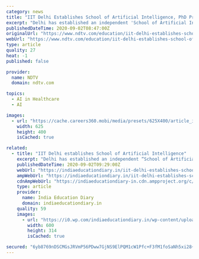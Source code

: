 ```yaml
---
category: news
title: "IIT Delhi Establishes School of Artificial Intelligence, PhD Program To Begin From January 2021"
excerpt: "Delhi has established an independent 'School of Artificial Intelligence (ScAI)' on its campus. The School of Artificial Intelligence (ScAI) aims to cement IIT Delhi’s leadership position in India and improve its global standing."
publishedDateTime: 2020-09-02T08:47:00Z
originalUrl: "https://www.ndtv.com/education/iit-delhi-establishes-school-of-artificial-intelligence-phd-program-begin-from-january-2021"
webUrl: "https://www.ndtv.com/education/iit-delhi-establishes-school-of-artificial-intelligence-phd-program-begin-from-january-2021"
type: article
quality: 27
heat: -1
published: false

provider:
  name: NDTV
  domain: ndtv.com

topics:
  - AI in Healthcare
  - AI

images:
  - url: "https://cache.careers360.mobi/media/presets/625X400/article_images/2020/9/2/iit_delhi.jpg.png"
    width: 625
    height: 400
    isCached: true

related:
  - title: "IIT Delhi establishes School of Artificial Intelligence"
    excerpt: "Delhi has established an independent “School of Artificial Intelligence (ScAI)” on its campus. The institute is already a leader in the country and"
    publishedDateTime: 2020-09-02T09:29:00Z
    webUrl: "https://indiaeducationdiary.in/iit-delhi-establishes-school-of-artificial-intelligence/"
    ampWebUrl: "https://indiaeducationdiary.in/iit-delhi-establishes-school-of-artificial-intelligence/?amp"
    cdnAmpWebUrl: "https://indiaeducationdiary-in.cdn.ampproject.org/c/s/indiaeducationdiary.in/iit-delhi-establishes-school-of-artificial-intelligence/?amp"
    type: article
    provider:
      name: India Education Diary
      domain: indiaeducationdiary.in
    quality: 59
    images:
      - url: "https://i0.wp.com/indiaeducationdiary.in/wp-content/uploads/2019/03/IIT-Delhi2.jpg?fit=600%2C314&ssl=1"
        width: 600
        height: 314
        isCached: true

secured: "6yb8769nDSCMGsJRVmP56PDww7GjNS9ElPQM1cW1Pfc+F3fM1foSaNh5xi28+kwN8l8z00iUy4azs9soRlu8SAhfX5A9XnyRwxiXavbRqYmLEDSQOARICErtJdxgxKG39WSoYm2kJJjAL5w8u+nZuithPUWBmAHneRiKqc2dokD4OIJ64p8u0FGpcc5lnEoNfSrVV47Cdk0ZqvHYKwsKvX+oGlliQLTJ/RGam0VohTOjpeg8WoPLd/ay5er7uzVA73bE/De9qXve9wh5OH+kXcRL/aix3rKf0zjilbIotHapq+KKNhkNx0/S66OoigIwgpVizknWqk+BT6u/QymAw4iHwd6ajcNG0gZeEIDYnWI=;xOZhRjJMk2ijiYSA2x+KUA=="
---
```


